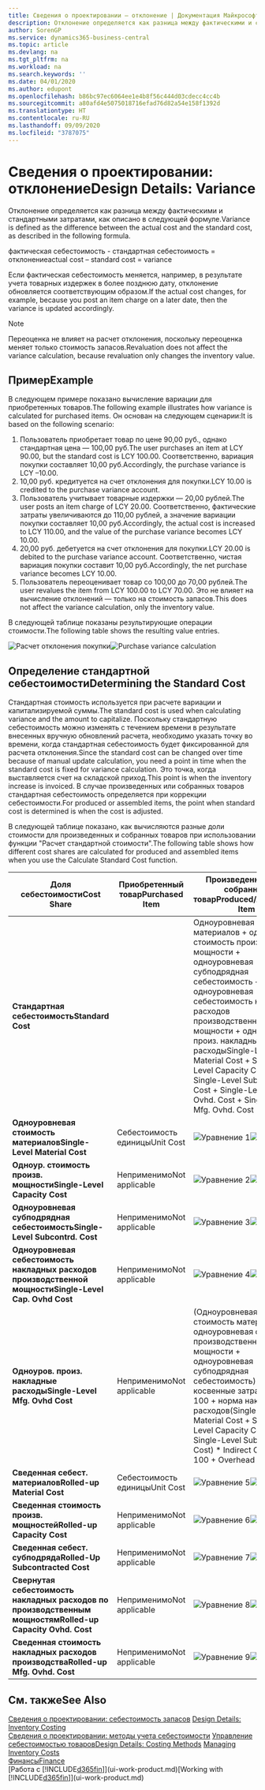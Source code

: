 ```yaml
---
title: Сведения о проектировании — отклонение | Документация Майкрософт
description: Отклонение определяется как разница между фактическими и стандартными затратами, как описано в следующей формуле.
author: SorenGP
ms.service: dynamics365-business-central
ms.topic: article
ms.devlang: na
ms.tgt_pltfrm: na
ms.workload: na
ms.search.keywords: ''
ms.date: 04/01/2020
ms.author: edupont
ms.openlocfilehash: b86bc97ec6064ee1e4b8f56c444d03cdecc4cc4b
ms.sourcegitcommit: a80afd4e5075018716efad76d82a54e158f1392d
ms.translationtype: HT
ms.contentlocale: ru-RU
ms.lasthandoff: 09/09/2020
ms.locfileid: "3787075"
---
```

# <a name="design-details-variance"></a><span data-ttu-id="995be-103">Сведения о проектировании: отклонение</span><span class="sxs-lookup"><span data-stu-id="995be-103">Design Details: Variance</span></span>
<span data-ttu-id="995be-104">Отклонение определяется как разница между фактическими и стандартными затратами, как описано в следующей формуле.</span><span class="sxs-lookup"><span data-stu-id="995be-104">Variance is defined as the difference between the actual cost and the standard cost, as described in the following formula.</span></span>  

 <span data-ttu-id="995be-105">фактическая себестоимость - стандартная себестоимость = отклонение</span><span class="sxs-lookup"><span data-stu-id="995be-105">actual cost – standard cost = variance</span></span>  

 <span data-ttu-id="995be-106">Если фактическая себестоимость меняется, например, в результате учета товарных издержек в более позднюю дату, отклонение обновляется соответствующим образом.</span><span class="sxs-lookup"><span data-stu-id="995be-106">If the actual cost changes, for example, because you post an item charge on a later date, then the variance is updated accordingly.</span></span>  

> [!NOTE]  
>  <span data-ttu-id="995be-107">Переоценка не влияет на расчет отклонения, поскольку переоценка меняет только стоимость запасов.</span><span class="sxs-lookup"><span data-stu-id="995be-107">Revaluation does not affect the variance calculation, because revaluation only changes the inventory value.</span></span>  

## <a name="example"></a><span data-ttu-id="995be-108">Пример</span><span class="sxs-lookup"><span data-stu-id="995be-108">Example</span></span>  
 <span data-ttu-id="995be-109">В следующем примере показано вычисление вариации для приобретенных товаров.</span><span class="sxs-lookup"><span data-stu-id="995be-109">The following example illustrates how variance is calculated for purchased items.</span></span> <span data-ttu-id="995be-110">Он основан на следующем сценарии:</span><span class="sxs-lookup"><span data-stu-id="995be-110">It is based on the following scenario:</span></span>  

1.  <span data-ttu-id="995be-111">Пользователь приобретает товар по цене 90,00 руб., однако стандартная цена — 100,00 руб.</span><span class="sxs-lookup"><span data-stu-id="995be-111">The user purchases an item at LCY 90.00, but the standard cost is LCY 100.00.</span></span> <span data-ttu-id="995be-112">Соответственно, вариация покупки составляет 10,00 руб.</span><span class="sxs-lookup"><span data-stu-id="995be-112">Accordingly, the purchase variance is LCY –10.00.</span></span>  
2.  <span data-ttu-id="995be-113">10,00 руб. кредитуется на счет отклонения для покупки.</span><span class="sxs-lookup"><span data-stu-id="995be-113">LCY 10.00 is credited to the purchase variance account.</span></span>  
3.  <span data-ttu-id="995be-114">Пользователь учитывает товарные издержки — 20,00 рублей.</span><span class="sxs-lookup"><span data-stu-id="995be-114">The user posts an item charge of LCY 20.00.</span></span> <span data-ttu-id="995be-115">Соответственно, фактические затраты увеличиваются до 110,00 рублей, а значение вариации покупки составляет 10,00 руб.</span><span class="sxs-lookup"><span data-stu-id="995be-115">Accordingly, the actual cost is increased to LCY 110.00, and the value of the purchase variance becomes LCY 10.00.</span></span>  
4.  <span data-ttu-id="995be-116">20,00 руб. дебетуется на счет отклонения для покупки.</span><span class="sxs-lookup"><span data-stu-id="995be-116">LCY 20.00 is debited to the purchase variance account.</span></span> <span data-ttu-id="995be-117">Соответственно, чистая вариация покупки составит 10,00 руб.</span><span class="sxs-lookup"><span data-stu-id="995be-117">Accordingly, the net purchase variance becomes LCY 10.00.</span></span>  
5.  <span data-ttu-id="995be-118">Пользователь переоценивает товар со 100,00 до 70,00 рублей.</span><span class="sxs-lookup"><span data-stu-id="995be-118">The user revalues the item from LCY 100.00 to LCY 70.00.</span></span> <span data-ttu-id="995be-119">Это не влияет на вычисление отклонений — только на стоимость запасов.</span><span class="sxs-lookup"><span data-stu-id="995be-119">This does not affect the variance calculation, only the inventory value.</span></span>  

 <span data-ttu-id="995be-120">В следующей таблице показаны результирующие операции стоимости.</span><span class="sxs-lookup"><span data-stu-id="995be-120">The following table shows the resulting value entries.</span></span>  

 <span data-ttu-id="995be-121">![Расчет отклонения покупки](media/design_details_inventory_costing_11_purchase_variance.png "Расчет отклонения покупки")</span><span class="sxs-lookup"><span data-stu-id="995be-121">![Purchase variance calculation](media/design_details_inventory_costing_11_purchase_variance.png "Purchase variance calculation")</span></span>  

## <a name="determining-the-standard-cost"></a><span data-ttu-id="995be-122">Определение стандартной себестоимости</span><span class="sxs-lookup"><span data-stu-id="995be-122">Determining the Standard Cost</span></span>  
 <span data-ttu-id="995be-123">Стандартная стоимость используется при расчете вариации и капитализируемой суммы.</span><span class="sxs-lookup"><span data-stu-id="995be-123">The standard cost is used when calculating variance and the amount to capitalize.</span></span> <span data-ttu-id="995be-124">Поскольку стандартную себестоимость можно изменять с течением времени в результате внесенных вручную обновлений расчета, необходимо указать точку во времени, когда стандартная себестоимость будет фиксированной для расчета отклонения.</span><span class="sxs-lookup"><span data-stu-id="995be-124">Since the standard cost can be changed over time because of manual update calculation, you need a point in time when the standard cost is fixed for variance calculation.</span></span> <span data-ttu-id="995be-125">Это точка, когда выставляется счет на складской приход.</span><span class="sxs-lookup"><span data-stu-id="995be-125">This point is when the inventory increase is invoiced.</span></span> <span data-ttu-id="995be-126">В случае произведенных или собранных товаров стандартная себестоимость определяется при коррекции себестоимости.</span><span class="sxs-lookup"><span data-stu-id="995be-126">For produced or assembled items, the point when standard cost is determined is when the cost is adjusted.</span></span>  

 <span data-ttu-id="995be-127">В следующей таблице показано, как вычисляются разные доли стоимости для произведенных и собранных товаров при использовании функции "Расчет стандартной стоимости".</span><span class="sxs-lookup"><span data-stu-id="995be-127">The following table shows how different cost shares are calculated for produced and assembled items when you use the Calculate Standard Cost function.</span></span>  

|<span data-ttu-id="995be-128">Доля себестоимости</span><span class="sxs-lookup"><span data-stu-id="995be-128">Cost Share</span></span>|<span data-ttu-id="995be-129">Приобретенный товар</span><span class="sxs-lookup"><span data-stu-id="995be-129">Purchased Item</span></span>|<span data-ttu-id="995be-130">Произведенный или собранный товар</span><span class="sxs-lookup"><span data-stu-id="995be-130">Produced/Assembled Item</span></span>|  
|----------------|--------------------|------------------------------|  
|<span data-ttu-id="995be-131">**Стандартная себестоимость**</span><span class="sxs-lookup"><span data-stu-id="995be-131">**Standard Cost**</span></span>||<span data-ttu-id="995be-132">Одноуровневая стоимость материалов + одноур. стоимость произв. мощности + одноуровневая субподрядная себестоимость + одноуровневая себестоимость накладных расходов производственной мощности + одноуров. произ. накладные расходы</span><span class="sxs-lookup"><span data-stu-id="995be-132">Single-Level Material Cost + Single-Level Capacity Cost + Single-Level Subcontrd. Cost + Single-Level Cap. Ovhd. Cost + Single-Level Mfg. Ovhd. Cost</span></span>|  
|<span data-ttu-id="995be-133">**Одноуровневая стоимость материалов**</span><span class="sxs-lookup"><span data-stu-id="995be-133">**Single-Level Material Cost**</span></span>|<span data-ttu-id="995be-134">Себестоимость единицы</span><span class="sxs-lookup"><span data-stu-id="995be-134">Unit Cost</span></span>|<span data-ttu-id="995be-135">![Уравнение 1](media/design_details_inventory_costing_11_equation_1.png "Уравнение 1")</span><span class="sxs-lookup"><span data-stu-id="995be-135">![Equation 1](media/design_details_inventory_costing_11_equation_1.png "Equation 1")</span></span>|  
|<span data-ttu-id="995be-136">**Одноур. стоимость произв. мощности**</span><span class="sxs-lookup"><span data-stu-id="995be-136">**Single-Level Capacity Cost**</span></span>|<span data-ttu-id="995be-137">Неприменимо</span><span class="sxs-lookup"><span data-stu-id="995be-137">Not applicable</span></span>|<span data-ttu-id="995be-138">![Уравнение 2](media/design_details_inventory_costing_11_equation_2.png "Уравнение 2")</span><span class="sxs-lookup"><span data-stu-id="995be-138">![Equation 2](media/design_details_inventory_costing_11_equation_2.png "Equation 2")</span></span>|  
|<span data-ttu-id="995be-139">**Одноуровневая субподрядная себестоимость**</span><span class="sxs-lookup"><span data-stu-id="995be-139">**Single-Level Subcontrd. Cost**</span></span>|<span data-ttu-id="995be-140">Неприменимо</span><span class="sxs-lookup"><span data-stu-id="995be-140">Not applicable</span></span>|<span data-ttu-id="995be-141">![Уравнение 3](media/design_details_inventory_costing_11_equation_3.png "Уравнение 3")</span><span class="sxs-lookup"><span data-stu-id="995be-141">![Equation 3](media/design_details_inventory_costing_11_equation_3.png "Equation 3")</span></span>|  
|<span data-ttu-id="995be-142">**Одноуровневая себестоимость накладных расходов производственной мощности**</span><span class="sxs-lookup"><span data-stu-id="995be-142">**Single-Level Cap. Ovhd Cost**</span></span>|<span data-ttu-id="995be-143">Неприменимо</span><span class="sxs-lookup"><span data-stu-id="995be-143">Not applicable</span></span>|<span data-ttu-id="995be-144">![Уравнение 4](media/design_details_inventory_costing_11_equation_4.png "Уравнение 4")</span><span class="sxs-lookup"><span data-stu-id="995be-144">![Equation 4](media/design_details_inventory_costing_11_equation_4.png "Equation 4")</span></span>|  
|<span data-ttu-id="995be-145">**Одноуров. произ. накладные расходы**</span><span class="sxs-lookup"><span data-stu-id="995be-145">**Single-Level Mfg. Ovhd Cost**</span></span>|<span data-ttu-id="995be-146">Неприменимо</span><span class="sxs-lookup"><span data-stu-id="995be-146">Not applicable</span></span>|<span data-ttu-id="995be-147">(Одноуровневая стоимость материалов + одноуровневая стоимость производственной мощности + одноуровневая субподрядная себестоимость) \* косвенные затраты % / 100 + норма накладных расходов</span><span class="sxs-lookup"><span data-stu-id="995be-147">(Single-Level Material Cost + Single-Level Capacity Cost + Single-Level Subcontrd. Cost) \* Indirect Cost % / 100 + Overhead Rate</span></span>|  
|<span data-ttu-id="995be-148">**Сведенная себест. материалов**</span><span class="sxs-lookup"><span data-stu-id="995be-148">**Rolled-up Material Cost**</span></span>|<span data-ttu-id="995be-149">Себестоимость единицы</span><span class="sxs-lookup"><span data-stu-id="995be-149">Unit Cost</span></span>|<span data-ttu-id="995be-150">![Уравнение 5](media/design_details_inventory_costing_11_equation_5.png "Уравнение 5")</span><span class="sxs-lookup"><span data-stu-id="995be-150">![Equation 5](media/design_details_inventory_costing_11_equation_5.png "Equation 5")</span></span>|  
|<span data-ttu-id="995be-151">**Сведенная стоимость произв. мощностей**</span><span class="sxs-lookup"><span data-stu-id="995be-151">**Rolled-up Capacity Cost**</span></span>|<span data-ttu-id="995be-152">Неприменимо</span><span class="sxs-lookup"><span data-stu-id="995be-152">Not applicable</span></span>|<span data-ttu-id="995be-153">![Уравнение 6](media/design_details_inventory_costing_11_equation_6.png "Уравнение 6")</span><span class="sxs-lookup"><span data-stu-id="995be-153">![Equation 6](media/design_details_inventory_costing_11_equation_6.png "Equation 6")</span></span>|  
|<span data-ttu-id="995be-154">**Сведенная себест. субподряда**</span><span class="sxs-lookup"><span data-stu-id="995be-154">**Rolled-Up Subcontracted Cost**</span></span>|<span data-ttu-id="995be-155">Неприменимо</span><span class="sxs-lookup"><span data-stu-id="995be-155">Not applicable</span></span>|<span data-ttu-id="995be-156">![Уравнение 7](media/design_details_inventory_costing_11_equation_7.png "Уравнение 7")</span><span class="sxs-lookup"><span data-stu-id="995be-156">![Equation 7](media/design_details_inventory_costing_11_equation_7.png "Equation 7")</span></span>|  
|<span data-ttu-id="995be-157">**Свернутая себестоимость накладных расходов по производственным мощностям**</span><span class="sxs-lookup"><span data-stu-id="995be-157">**Rolled-up Capacity Ovhd. Cost**</span></span>|<span data-ttu-id="995be-158">Неприменимо</span><span class="sxs-lookup"><span data-stu-id="995be-158">Not applicable</span></span>|<span data-ttu-id="995be-159">![Уравнение 8](media/design_details_inventory_costing_11_equation_8.png "Уравнение 8")</span><span class="sxs-lookup"><span data-stu-id="995be-159">![Equation 8](media/design_details_inventory_costing_11_equation_8.png "Equation 8")</span></span>|  
|<span data-ttu-id="995be-160">**Сведенная стоимость накладных расходов производства**</span><span class="sxs-lookup"><span data-stu-id="995be-160">**Rolled-up Mfg. Ovhd. Cost**</span></span>|<span data-ttu-id="995be-161">Неприменимо</span><span class="sxs-lookup"><span data-stu-id="995be-161">Not applicable</span></span>|<span data-ttu-id="995be-162">![Уравнение 9](media/design_details_inventory_costing_11_equation_9.png "Уравнение 9")</span><span class="sxs-lookup"><span data-stu-id="995be-162">![Equation 9](media/design_details_inventory_costing_11_equation_9.png "Equation 9")</span></span>|  

## <a name="see-also"></a><span data-ttu-id="995be-163">См. также</span><span class="sxs-lookup"><span data-stu-id="995be-163">See Also</span></span>  
 <span data-ttu-id="995be-164">[Сведения о проектировании: себестоимость запасов](design-details-inventory-costing.md) </span><span class="sxs-lookup"><span data-stu-id="995be-164">[Design Details: Inventory Costing](design-details-inventory-costing.md) </span></span>  
 <span data-ttu-id="995be-165">[Сведения о проектировании: методы учета себестоимости](design-details-costing-methods.md) [Управление себестоимостью товаров](finance-manage-inventory-costs.md)</span><span class="sxs-lookup"><span data-stu-id="995be-165">[Design Details: Costing Methods](design-details-costing-methods.md) [Managing Inventory Costs](finance-manage-inventory-costs.md)</span></span>  
 [<span data-ttu-id="995be-166">Финансы</span><span class="sxs-lookup"><span data-stu-id="995be-166">Finance</span></span>](finance.md)  
 <span data-ttu-id="995be-167">[Работа с [!INCLUDE[d365fin](includes/d365fin_md.md)]](ui-work-product.md)</span><span class="sxs-lookup"><span data-stu-id="995be-167">[Working with [!INCLUDE[d365fin](includes/d365fin_md.md)]](ui-work-product.md)</span></span>
